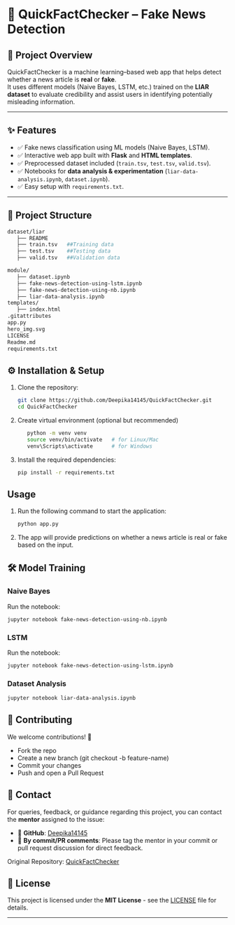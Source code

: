 # 📰 QuickFactChecker – Fake News Detection

## 📌 Project Overview
QuickFactChecker is a machine learning–based web app that helps detect whether a news article is **real** or **fake**.  
It uses different models (Naive Bayes, LSTM, etc.) trained on the **LIAR dataset** to evaluate credibility and assist users in identifying potentially misleading information.  

---

## ✨ Features
- ✅ Fake news classification using ML models (Naive Bayes, LSTM).  
- ✅ Interactive web app built with **Flask** and **HTML templates**.  
- ✅ Preprocessed dataset included (`train.tsv`, `test.tsv`, `valid.tsv`).  
- ✅ Notebooks for **data analysis & experimentation** (`liar-data-analysis.ipynb`, `dataset.ipynb`).  
- ✅ Easy setup with `requirements.txt`.  

---

## 📂 Project Structure
```bash
dataset/liar
   ├── README
   ├── train.tsv   ##Training data
   ├── test.tsv    ##Testing data
   ├── valid.tsv   ##Validation data

module/
   ├── dataset.ipynb
   ├── fake-news-detection-using-lstm.ipynb
   ├── fake-news-detection-using-nb.ipynb
   ├── liar-data-analysis.ipynb
templates/
   ├── index.html
.gitattributes
app.py
hero_img.svg
LICENSE
Readme.md
requirements.txt
```

## ⚙️ Installation & Setup

1. Clone the repository:
   ```bash
   git clone https://github.com/Deepika14145/QuickFactChecker.git
   cd QuickFactChecker
   ```
3. Create virtual environment (optional but recommended)
   ```bash
      python -m venv venv
      source venv/bin/activate   # for Linux/Mac
      venv\Scripts\activate      # for Windows
   ```

2. Install the required dependencies:
   ```bash
   pip install -r requirements.txt
   ```

## Usage

1. Run the following command to start the application:
   ```bash
   python app.py
   ```

2. The app will provide predictions on whether a news article is real or fake based on the input.
   
## 🛠️ Model Training
### Naive Bayes
Run the notebook:
 ```bash
jupyter notebook fake-news-detection-using-nb.ipynb
 ```

### LSTM
Run the notebook:
 ```bash
jupyter notebook fake-news-detection-using-lstm.ipynb
 ```

### Dataset Analysis
```bash
jupyter notebook liar-data-analysis.ipynb
 ```
## 🤝 Contributing

We welcome contributions! 🎉

- Fork the repo
- Create a new branch (git checkout -b feature-name)
- Commit your changes
- Push and open a Pull Request
  
## 📧 Contact  

For queries, feedback, or guidance regarding this project, you can contact the **mentor** assigned to the issue:  

- 📩 **GitHub**: [Deepika14145](https://github.com/Deepika14145)
- 💬 **By commit/PR comments**: Please tag the mentor in your commit or pull request discussion for direct feedback.  
 
Original Repository: [QuickFactChecker](https://github.com/Deepika14145/QuickFactChecker.git)  



## 📄 **License**

This project is licensed under the **MIT License** - see the [LICENSE](LICENSE) file for details.

---